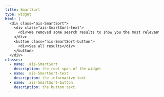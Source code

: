 ```yaml
---
title: SmartSort
type: widget
html: |
  <div class="ais-SmartSort">
    <div class="ais-SmartSort-text">
      <div>We removed some search results to show you the most relevant ones</div>
    </div>
    <button class="ais-SmartSort-button">
      <div>See all results</div>
    </button>
  </div>
classes:
  - name: .ais-SmartSort
    description: the root span of the widget
  - name: .ais-SmartSort-text
    description: the informative text
  - name: .ais-SmartSort-button
    description: the button text
---
```

